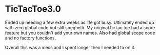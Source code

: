 # TicTacToe3.0

Ended up needing a few extra weeks as life got busy. Ultimately ended up with zero global code but still speghetti. My original tic tac toe had 
a score feature but you couldn't add your own names. Also had global scope code and no factory functions.

Overall this was a mess and I spent longer then I needed to on it. 
